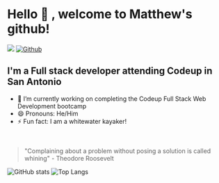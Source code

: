 
# Hello 👋 , welcome to Matthew's github!
![](https://visitor-badge.laobi.icu/badge?page_id=matthew-r-walker)
[![Github](https://img.shields.io/github/followers/matthew-r-walker?label=Follow&style=social)](https://github.com/matthew-r-walker)

## I'm a Full stack developer attending Codeup in San Antonio

- 🔭 I’m currently working on completing the Codeup Full Stack Web Development bootcamp
- 😄 Pronouns: He/Him
- ⚡ Fun fact: I am a whitewater kayaker! 

<br>

> "Complaining about a problem without posing a solution is called whining" - Theodore Roosevelt

![GitHub stats](https://github-readme-stats.vercel.app/api?username=matthew-r-walker&show_icons=true&theme=tokyonight)
![Top Langs](https://github-readme-stats.vercel.app/api/top-langs/?username=matthew-r-walker&theme=tokyonight)


<!--
**matthew-r-walker/matthew-r-walker** is a ✨ _special_ ✨ repository because its `README.md` (this file) appears on your GitHub profile.

Here are some ideas to get you started:

- 🔭 I’m currently working on ...
- 🌱 I’m currently learning ...
- 👯 I’m looking to collaborate on ...
- 🤔 I’m looking for help with ...
- 💬 Ask me about ...
- 📫 How to reach me: ...
- 😄 Pronouns: ...
- ⚡ Fun fact: ...
-->
